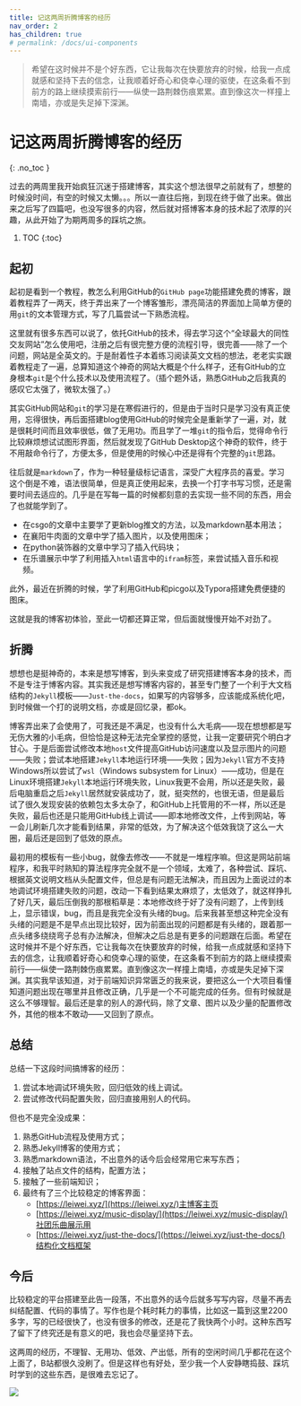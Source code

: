 ```yaml
---
title: 记这两周折腾博客的经历
nav_order: 2
has_children: true
# permalink: /docs/ui-components
---
```


>希望在这时候并不是个好东西，它让我每次在快要放弃的时候，给我一点成就感和坚持下去的信念，让我顺着好奇心和侥幸心理的驱使，在这条看不到前方的路上继续摸索前行——纵使一路荆棘伤痕累累。直到像这次一样撞上南墙，亦或是失足掉下深渊。


# 记这两周折腾博客的经历
{: .no_toc }

过去的两周里我开始疯狂沉迷于搭建博客，其实这个想法很早之前就有了，想整的时候没时间，有空的时候又太懒。。。所以一直往后拖，到现在终于做了出来。做出来之后写了四篇吧，也没写很多的内容，然后就对搭博客本身的技术起了浓厚的兴趣，从此开始了为期两周多的踩坑之旅。

1. TOC
{:toc}

## 起初

起初是看到一个教程，教怎么利用GitHub的`GitHub page`功能搭建免费的博客，跟着教程弄了一两天，终于弄出来了一个博客雏形，漂亮简洁的界面加上简单方便的用`git`的文本管理方式，写了几篇尝试一下熟悉流程。

这里就有很多东西可以说了，依托GitHub的技术，得去学习这个“全球最大的同性交友网站”怎么使用吧，注册之后有很完整方便的流程引导，很完善——除了一个问题，网站是全英文的。于是耐着性子本着练习阅读英文文档的想法，老老实实跟着教程走了一遍，总算知道这个神奇的网站大概是个什么样子，还有GitHub的立身根本`git`是个什么技术以及使用流程了。（插个题外话，熟悉GitHub之后我真的感叹它太强了，微软太强了。）

其实GitHub网站和`git`的学习是在寒假进行的，但是由于当时只是学习没有真正使用，忘得很快，再后面搭建blog使用GitHub的时候完全是重新学了一遍，对，就是很耗时间而且效率很低，做了无用功。而且学了一堆`git`的指令后，觉得命令行比较麻烦想试试图形界面，然后就发现了GitHub Desktop这个神奇的软件，终于不用敲命令行了，方便太多，但是使用的时候心中还是得有个完整的`git`思路。

往后就是`markdown`了，作为一种轻量级标记语言，深受广大程序员的喜爱。学习这个倒是不难，语法很简单，但是真正使用起来，去换一个打字书写习惯，还是需要时间去适应的。几乎是在写每一篇的时候都刻意的去实现一些不同的东西，用会了也就能学到了。

- 在csgo的文章中主要学了更新blog推文的方法，以及markdown基本用法；
- 在襄阳牛肉面的文章中学了插入图片，以及使用图床；
- 在python装饰器的文章中学习了插入代码块；
- 在乐谱展示中学了利用插入`html`语言中的`ifram`标签，来尝试插入音乐和视频。

此外，最近在折腾的时候，学了利用GitHub和picgo以及Typora搭建免费便捷的图床。

这就是我的博客初体验，至此一切都还算正常，但后面就慢慢开始不对劲了。

## 折腾

想想也是挺神奇的，本来是想写博客，到头来变成了研究搭建博客本身的技术，而不是专注于博客内容。其实我还是想写博客内容的，甚至专门整了一个利于大文档结构的`Jekyll`模板——`Just-the-docs`，如果写的内容够多，应该能成系统化吧，到时候做一个打的说明文档，亦或是回忆录，都ok。

博客弄出来了会使用了，可我还是不满足，也没有什么大毛病——现在想想都是写无伤大雅的小毛病，但恰恰是这种无法完全掌控的感觉，让我一定要研究个明白才甘心。于是后面尝试修改本地`host`文件提高GitHub访问速度以及显示图片的问题——失败；尝试本地搭建`Jekyll`本地运行环境——失败；因为`Jekyll`官方不支持Windows所以尝试了`wsl`（Windows subsystem for Linux）——成功，但是在Linux环境搭建`Jekyll`本地运行环境失败，Linux我更不会用，所以还是失败，最后电脑重启之后`Jekyll`居然就安装成功了，就，挺突然的，也很无语，但是最后试了很久发现安装的依赖包太多太杂了，和GitHub上托管用的不一样，所以还是失败，最后也还是只能用GitHub线上调试——即本地修改文件，上传到网站，等一会儿刷新几次才能看到结果，非常的低效，为了解决这个低效我饶了这么一大圈，最后还是回到了低效的原点。

最初用的模板有一些小bug，就像去修改——不就是一堆程序嘛。但这是网站前端程序，和我平时熟知的算法程序完全就不是一个领域，太难了，各种尝试、踩坑、根据英文说明文档从头配置文件，但总是有问题无法解决，而且因为上面说过的本地调试环境搭建失败的问题，改动一下看到结果太麻烦了，太低效了，就这样挣扎了好几天，最后压倒我的那根稻草是：本地修改终于好了没有问题了，上传到线上，显示错误，bug，而且是我完全没有头绪的bug。后来我甚至想这种完全没有头绪的问题是不是早点出现比较好，因为前面出现的问题都是有头绪的，跟着那一点头绪多绕绕弯子总有办法解决，但解决之后总是有更多的问题跟在后面。希望在这时候并不是个好东西，它让我每次在快要放弃的时候，给我一点成就感和坚持下去的信念，让我顺着好奇心和侥幸心理的驱使，在这条看不到前方的路上继续摸索前行——纵使一路荆棘伤痕累累。直到像这次一样撞上南墙，亦或是失足掉下深渊。其实我早该知道，对于前端知识异常匮乏的我来说，要把这么一个大项目看懂知道问题出现在哪里并且修改正确，几乎是一个不可能完成的任务。但有时候就是这么不够理智。最后还是拿的别人的源代码，除了文章、图片以及少量的配置修改外，其他的根本不敢动——又回到了原点。

## 总结

总结一下这段时间搞博客的经历：

1. 尝试本地调试环境失败，回归低效的线上调试。
2. 尝试修改代码配置失败，回归直接用别人的代码。

但也不是完全没成果：

1. 熟悉GitHub流程及使用方式；
2. 熟悉Jekyll博客的使用方式；
3. 熟悉markdown语法，不出意外的话今后会经常用它来写东西；
4. 接触了站点文件的结构，配置方法；
5. 接触了一些前端知识；
6. 最终有了三个比较稳定的博客界面：
   - [https://leiwei.xyz/](https://leiwei.xyz/)主博客主页
   - [https://leiwei.xyz/music-display/](https://leiwei.xyz/music-display/)社团乐曲展示用
   - [https://leiwei.xyz/just-the-docs/](https://leiwei.xyz/just-the-docs/)结构化文档框架



## 今后

比较稳定的平台搭建至此告一段落，不出意外的话今后就多写写内容，尽量不再去纠结配置、代码的事情了。写作也是个耗时耗力的事情，比如这一篇到这里2200多字，写的已经很快了，也没有很多的修改，还是花了我快两个小时。这种东西写了留下了终究还是有意义的吧，我也会尽量坚持下去。

这两周的经历，不理智、无用功、低效、产出低，所有的空闲时间几乎都花在这个上面了，B站都很久没刷了。但是这样也有好处，至少我一个人安静瞎捣鼓、踩坑时学到的这些东西，是很难去忘记了。

![](https://cdn.jsdelivr.net/gh/lei-wei/pic_bed/img/post-bg-Sakura.jpg)
